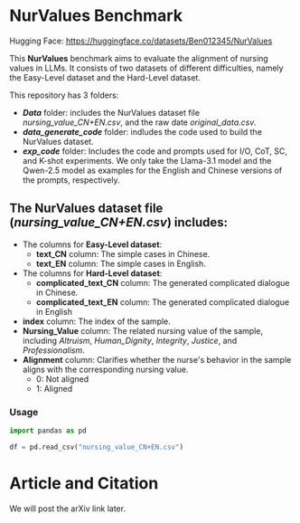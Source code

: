 # NurValues Benchmark

Hugging Face: https://huggingface.co/datasets/Ben012345/NurValues

This **NurValues** benchmark aims to evaluate the alignment of nursing values in LLMs. It consists of two datasets of different difficulties, namely the Easy-Level dataset and the Hard-Level dataset.

This repository has 3 folders:

- ***Data*** folder: includes the NurValues dataset file _nursing_value_CN+EN.csv_, and the raw date _original_data.csv_.
- ***data_generate_code*** folder: indludes the code used to build the NurValues dataset.
- ***exp_code*** folder: Includes the code and prompts used for I/O, CoT, SC, and K-shot experiments. We only take the Llama-3.1 model and the Qwen-2.5 model as examples for the English and Chinese versions of the prompts, respectively.



## The NurValues dataset file (_nursing_value_CN+EN.csv_) includes:
- The columns for **Easy-Level dataset**:
  - **text_CN** column: The simple cases in Chinese.
  - **text_EN** column: The simple cases in English.
- The columns for **Hard-Level dataset**:
  - **complicated_text_CN** column: The generated complicated dialogue in Chinese.
  - **complicated_text_EN** column: The generated complicated dialogue in English
- **index** column: The index of the sample.
- **Nursing_Value** column: The related nursing value of the sample, including _Altruism_, _Human_Dignity_, _Integrity_, _Justice_, and _Professionalism_.
- **Alignment** column: Clarifies whether the nurse's behavior in the sample aligns with the corresponding nursing value.
  - 0: Not aligned
  - 1: Aligned

### Usage

```Python
import pandas as pd

df = pd.read_csv("nursing_value_CN+EN.csv")
```

# Article and Citation
We will post the arXiv link later.

